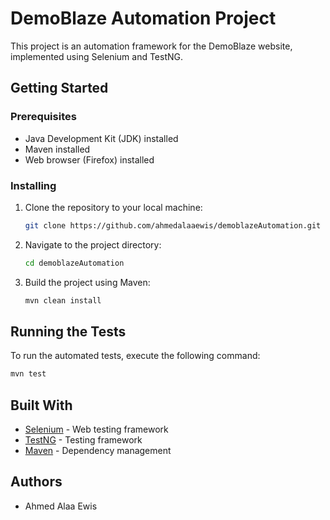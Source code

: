 # DemoBlaze Automation Project

This project is an automation framework for the DemoBlaze website, implemented using Selenium and TestNG.

## Getting Started

### Prerequisites

- Java Development Kit (JDK) installed
- Maven installed
- Web browser (Firefox) installed

### Installing

1. Clone the repository to your local machine:

   ```bash
   git clone https://github.com/ahmedalaaewis/demoblazeAutomation.git
   ```

2. Navigate to the project directory:

   ```bash
   cd demoblazeAutomation
   ```

3. Build the project using Maven:

   ```bash
   mvn clean install
   ```

## Running the Tests

To run the automated tests, execute the following command:

```bash
mvn test
```

## Built With

- [Selenium](https://www.selenium.dev/) - Web testing framework
- [TestNG](https://testng.org/) - Testing framework
- [Maven](https://maven.apache.org/) - Dependency management

## Authors

- Ahmed Alaa Ewis
